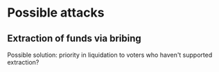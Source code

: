 # Possible attacks

## Extraction of funds via bribing

Possible solution: priority in liquidation to voters who haven't supported extraction?



